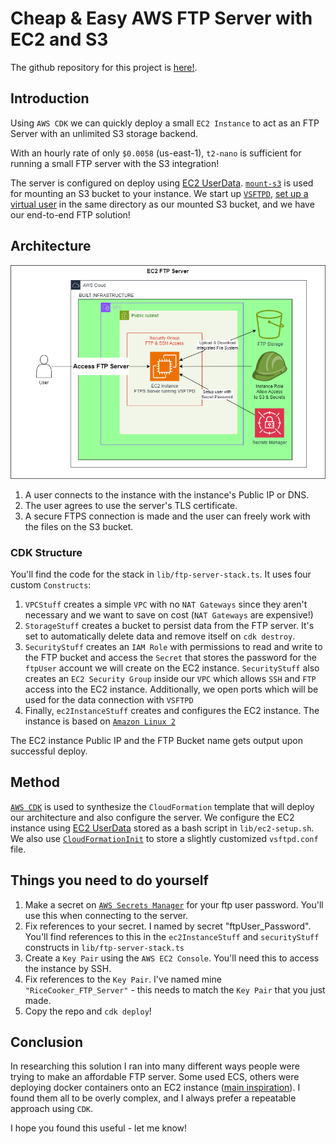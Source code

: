 # Cheap & Easy AWS FTP Server with EC2 and S3

The github repository for this project is [here!](https://github.com/wcheek/Easy-AWS-CDK-FTP-Server/tree/main).

## Introduction

Using `AWS CDK` we can quickly deploy a small `EC2 Instance` to act as an
FTP Server with an unlimited S3 storage backend.

With an hourly rate of only `$0.0058` (us-east-1), `t2-nano` is sufficient for
running a small FTP server with the S3 integration!

The server is configured on deploy using [EC2 UserData](https://docs.aws.amazon.com/AWSEC2/latest/UserGuide/user-data.html).
[`mount-s3`](https://aws.amazon.com/s3/features/mountpoint/)
is used for mounting an S3 bucket to your instance. We start up [`VSFTPD`](https://help.ubuntu.com/community/vsftpd),
[set up a virtual user](https://docs.rockylinux.org/guides/file_sharing/secure_ftp_server_vsftpd/)
in the same directory as our mounted S3 bucket,
and we have our end-to-end FTP solution!

## Architecture

![architecture](Documentation/architecture.png)

1. A user connects to the instance with the instance's Public IP or DNS.
2. The user agrees to use the server's TLS certificate.
3. A secure FTPS connection is made and the user can freely work with the
   files on the S3 bucket.

### CDK Structure

You'll find the code for the stack in `lib/ftp-server-stack.ts`. It uses four
custom `Constructs`:

1. `VPCStuff` creates a simple `VPC` with no `NAT Gateways` since they aren't
   necessary and we want to save on cost (`NAT Gateways` are expensive!)
2. `StorageStuff` creates a bucket to persist data from the FTP server.
   It's set to automatically delete data and remove itself on `cdk destroy`.
3. `SecurityStuff` creates an `IAM Role` with permissions to read and write
   to the FTP bucket and access the `Secret` that stores the password
   for the `ftpUser` account we will create on the EC2 instance. `SecurityStuff`
   also creates an `EC2 Security Group` inside our `VPC` which allows
   `SSH` and `FTP` access into the EC2 instance. Additionally, we open
   ports which will be used for the data connection with `VSFTPD`
4. Finally, `ec2InstanceStuff` creates and configures the EC2 instance.
   The instance is based on [`Amazon Linux 2`](https://aws.amazon.com/amazon-linux-2/faqs/)

The EC2 instance Public IP and the FTP Bucket name gets output upon
successful deploy.

## Method

[`AWS CDK`](https://aws.amazon.com/cdk/) is used to synthesize the
`CloudFormation` template that will deploy our architecture and
also configure the server.
We configure the EC2 instance using [EC2 UserData](https://docs.aws.amazon.com/AWSEC2/latest/UserGuide/user-data.html)
stored as a bash script in `lib/ec2-setup.sh`. We also use [`CloudFormationInit`](https://docs.aws.amazon.com/cdk/api/v2/python/aws_cdk.aws_ec2/CloudFormationInit.html)
to store a slightly customized `vsftpd.conf` file.

## Things you need to do yourself

1. Make a secret on [`AWS Secrets Manager`](https://docs.aws.amazon.com/secretsmanager/latest/userguide/intro.html)
   for your ftp user password. You'll use this when connecting to the server.
2. Fix references to your secret. I named by secret "ftpUser_Password".
   You'll find references to this in the `ec2InstanceStuff` and `securityStuff`
   constructs in `lib/ftp-server-stack.ts`
3. Create a `Key Pair` using the `AWS EC2 Console`. You'll need this to
   access the instance by SSH.
4. Fix references to the `Key Pair`. I've named mine `"RiceCooker_FTP_Server"` -
   this needs to match the `Key Pair` that you just made.
5. Copy the repo and `cdk deploy`!

## Conclusion

In researching this solution I ran into many different ways people were trying
to make an affordable FTP server. Some used ECS, others were deploying
docker containers onto an EC2 instance ([main inspiration](https://github.com/d-t-o/aws-vsftpd/tree/master)).
I found them all to be overly complex, and I always prefer a repeatable approach
using `CDK`.

I hope you found this useful - let me know!
